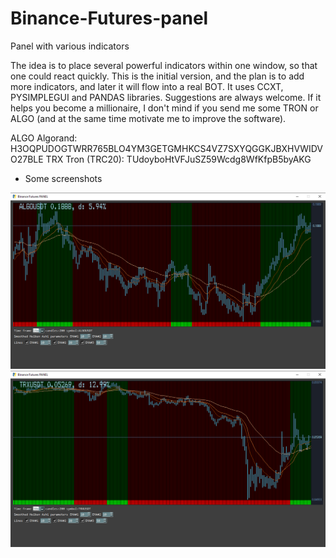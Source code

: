 # Binance-Futures-panel
Panel with various indicators

The idea is to place several powerful indicators within one window, so that one could react quickly.
This is the initial version, and the plan is to add more indicators, and later it will flow into a real BOT.
It uses CCXT, PYSIMPLEGUI and PANDAS libraries.
Suggestions are always welcome.
If it helps you become a millionaire, I don't mind if you send me some TRON or ALGO (and at the same time motivate me to improve the software).

ALGO Algorand:		H3OQPUDOGTWRR765BLO4YM3GETGMHKCS4VZ7SXYQGGKJBXHVWIDVO27BLE
TRX Tron (TRC20):	TUdoyboHtVFJuSZ59Wcdg8WfKfpB5byAKG

* Some screenshots

![](algo_screenshot.png)
![](tron_screenshot.png)
